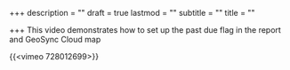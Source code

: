 +++
description = ""
draft = true
lastmod = ""
subtitle = ""
title = ""

+++
This video demonstrates how to set up the past due flag in the report and GeoSync Cloud map

{{<vimeo 728012699>}}